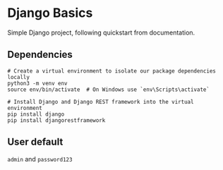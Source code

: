# Django Basics

Simple Django project, following quickstart from documentation.

## Dependencies

``` 
# Create a virtual environment to isolate our package dependencies locally
python3 -m venv env
source env/bin/activate  # On Windows use `env\Scripts\activate`

# Install Django and Django REST framework into the virtual environment
pip install django
pip install djangorestframework
``` 


## User default

`admin` and `password123`  

